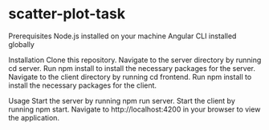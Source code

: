 # scatter-plot-task

Prerequisites
Node.js installed on your machine
Angular CLI installed globally

Installation
Clone this repository.
Navigate to the server directory by running cd server.
Run npm install to install the necessary packages for the server.
Navigate to the client directory by running cd frontend.
Run npm install to install the necessary packages for the client.

Usage
Start the server by running npm run server.
Start the client by running npm start.
Navigate to http://localhost:4200 in your browser to view the application.


